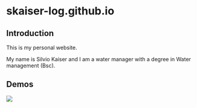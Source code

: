 # skaiser-log.github.io

## Introduction

This is my personal website.

My name is Silvio Kaiser and I am a water manager with a degree in Water management (Bsc).

## Demos

![](https://media2.giphy.com/media/v1.Y2lkPTc5MGI3NjExbHNybGkyOGk2Ymc4NnRramhncmtqa2t2ajR3ZWZkOWdyajQ4YjRwbyZlcD12MV9pbnRlcm5hbF9naWZfYnlfaWQmY3Q9Zw/Rlwz4m0aHgXH13jyrE/giphy.gif)